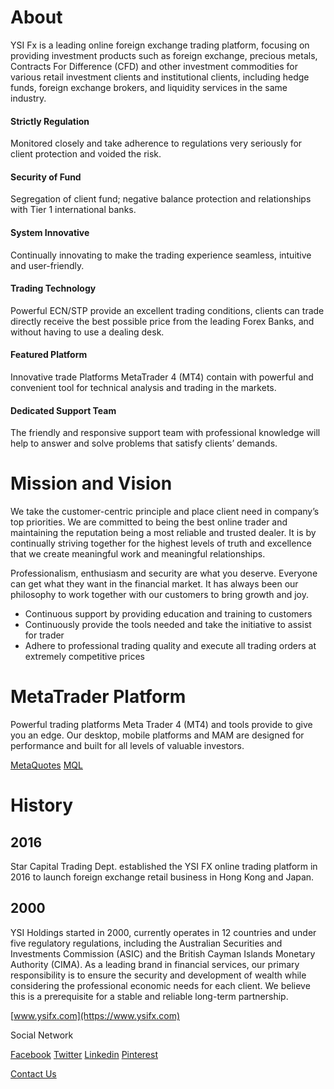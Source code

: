 # About

YSI Fx is a leading online foreign exchange trading platform, focusing on providing investment products such as foreign exchange, precious metals, Contracts For Difference (CFD) and other investment commodities for various retail investment clients and institutional clients, including hedge funds, foreign exchange brokers, and liquidity services in the same industry.

#### Strictly Regulation

Monitored closely and take adherence to regulations very seriously for client protection and voided the risk.

#### Security of Fund

Segregation of client fund; negative balance protection and relationships with Tier 1 international banks.

#### System Innovative

Continually innovating to make the trading experience seamless, intuitive and user-friendly.

#### Trading Technology

Powerful ECN/STP provide an excellent trading conditions, clients can trade directly receive the best possible price from the leading Forex Banks, and without having to use a dealing desk.

#### Featured Platform

Innovative trade Platforms MetaTrader 4 (MT4) contain with powerful and convenient tool for technical analysis and trading in the markets.

#### Dedicated Support Team

The friendly and responsive support team with professional knowledge will help to answer and solve problems that satisfy clients’ demands.

# Mission and Vision

We take the customer-centric principle and place client need in company’s top priorities. We are committed to being the best online trader and maintaining the reputation being a most reliable and trusted dealer. It is by continually striving together for the highest levels of truth and excellence that we create meaningful work and meaningful relationships.

Professionalism, enthusiasm and security are what you deserve. Everyone can get what they want in the financial market. It has always been our philosophy to work together with our customers to bring growth and joy.

- Continuous support by providing education and training to customers
- Continuously provide the tools needed and take the initiative to assist for trader
- Adhere to professional trading quality and execute all trading orders at extremely competitive prices

# MetaTrader Platform

Powerful trading platforms Meta Trader 4 (MT4) and tools provide to give you an edge. Our desktop, mobile platforms and MAM are designed for performance and built for all levels of valuable investors.

[MetaQuotes](https://www.metaquotes.net)
[MQL](https://www.mql5.com)

# History

## 2016

Star Capital Trading Dept. established the YSI FX online trading platform in 2016 to launch foreign exchange retail business in Hong Kong and Japan.

## 2000

YSI Holdings started in 2000, currently operates in 12 countries and under five regulatory regulations, including the Australian Securities and Investments Commission (ASIC) and the British Cayman Islands Monetary Authority (CIMA). As a leading brand in financial services, our primary responsibility is to ensure the security and development of wealth while considering the professional economic needs for each client. We believe this is a prerequisite for a stable and reliable long-term partnership.

[www.ysifx.com](https://www.ysifx.com)

Social Network

[Facebook](https://www.facebook.com/ysifx)
[Twitter](https://twitter.com/YSIFx)
[Linkedin](https://www.linkedin.com/company/ysifx)
[Pinterest](https://www.pinterest.com/ysifxau)

[Contact Us](https://www.ysifx.com/us/contact/overview)
